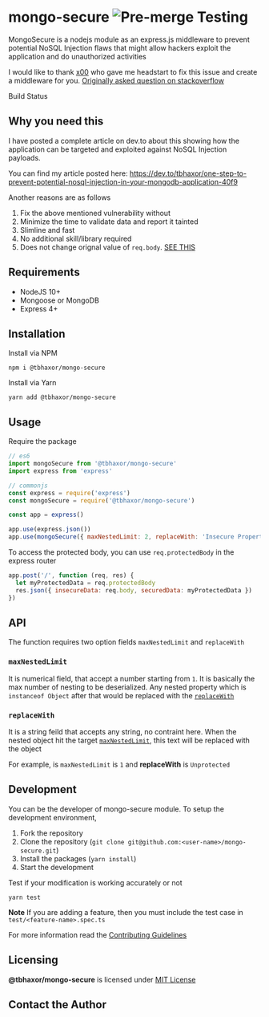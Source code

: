 # mongo-secure ![Pre-merge Testing](https://github.com/tbhaxor/mongo-secure/workflows/Pre-merge%20Testing/badge.svg)

MongoSecure is a nodejs module as an express.js middleware to prevent potential NoSQL Injection flaws that might allow hackers exploit the application and do unauthorized activities

I would like to thank [x00](https://stackoverflow.com/users/12610347/x00) who gave me headstart to fix this issue and create a middleware for you. [Originally asked question on stackoverflow](https://stackoverflow.com/questions/59394484/expressjs-set-the-depth-of-json-parsing)

Build Status

## Why you need this

I have posted a complete article on dev.to about this showing how the application can be targeted and exploited against NoSQL Injection payloads.

You can find my article posted here: https://dev.to/tbhaxor/one-step-to-prevent-potential-nosql-injection-in-your-mongodb-application-40f9

Another reasons are as follows

1. Fix the above mentioned vulnerability without
2. Minimize the time to validate data and report it tainted
3. Slimline and fast
4. No additional skill/library required
5. Does not change orignal value of `req.body`. [SEE THIS](#usage)

## Requirements

- NodeJS 10+
- Mongoose or MongoDB
- Express 4+

## Installation

Install via NPM

```
npm i @tbhaxor/mongo-secure
```

Install via Yarn

```
yarn add @tbhaxor/mongo-secure
```

## Usage

Require the package

```js
// es6
import mongoSecure from '@tbhaxor/mongo-secure'
import express from 'express'

// commonjs
const express = require('express')
const mongoSecure = require('@tbhaxor/mongo-secure')

const app = express()

app.use(express.json())
app.use(mongoSecure({ maxNestedLimit: 2, replaceWith: 'Insecure Property Detected' })) // use it after `express.json` middleware
```

To access the protected body, you can use `req.protectedBody` in the express router

```js
app.post('/', function (req, res) {
  let myProtectedData = req.protectedBody
  res.json({ insecureData: req.body, securedData: myProtectedData })
})
```

## API

The function requires two option fields `maxNestedLimit` and `replaceWith`

### `maxNestedLimit`

It is numerical field, that accept a number starting from `1`. It is basically the max number of nesting to be deserialized. Any nested property which is `instanceof Object` after that would be replaced with the [`replaceWith`](#replacewith)

### `replaceWith`

It is a string feild that accepts any string, no contraint here. When the nested object hit the target [`maxNestedLimit`](#maxnestedlimit), this text will be replaced with the object

For example, is `maxNestedLimit` is `1` and **replaceWith** is `Unprotected`

## Development

You can be the developer of mongo-secure module. To setup the development environment,

1. Fork the repository
2. Clone the repository (`git clone git@github.com:<user-name>/mongo-secure.git`)
3. Install the packages (`yarn install`)
4. Start the development

Test if your modification is working accurately or not

```
yarn test
```

**Note** If you are adding a feature, then you must include the test case in `test/<feature-name>.spec.ts`

For more information read the [Contributing Guidelines](https://github.com/tbhaxor/mongo-secure/blob/main/CONTRIBUTING.md)

## Licensing

**@tbhaxor/mongo-secure** is licensed under [MIT License](https://github.com/tbhaxor/mongo-secure/blob/main/LICENSE)

## Contact the Author

